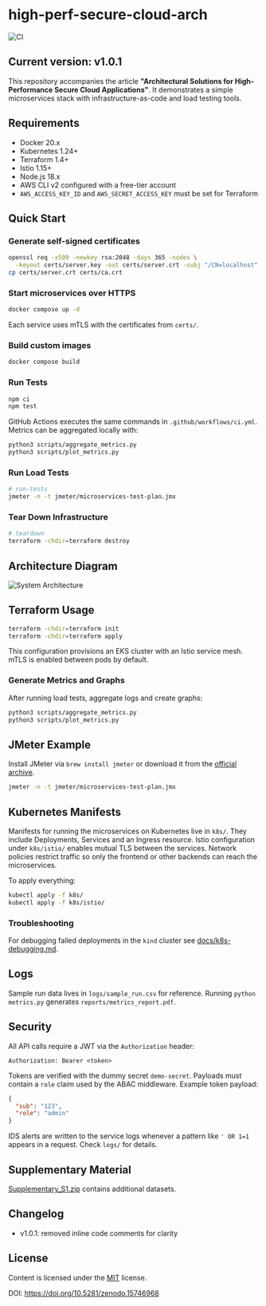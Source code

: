 # high-perf-secure-cloud-arch
![CI](https://github.com/oleksiijko/high-perf-secure-cloud-arch/actions/workflows/ci.yml/badge.svg)
## Current version: v1.0.1

This repository accompanies the article **"Architectural Solutions for High-Performance Secure Cloud Applications"**. It demonstrates a simple microservices stack with infrastructure-as-code and load testing tools.

## Requirements
- Docker 20.x
- Kubernetes 1.24+
- Terraform 1.4+
- Istio 1.15+
- Node.js 18.x
- AWS CLI v2 configured with a free-tier account
- `AWS_ACCESS_KEY_ID` and `AWS_SECRET_ACCESS_KEY` must be set for Terraform

## Quick Start

### Generate self-signed certificates
```bash
openssl req -x509 -newkey rsa:2048 -days 365 -nodes \
  -keyout certs/server.key -out certs/server.crt -subj "/CN=localhost"
cp certs/server.crt certs/ca.crt
```

### Start microservices over HTTPS
```bash
docker compose up -d
```
Each service uses mTLS with the certificates from `certs/`.

### Build custom images
```bash
docker compose build
```

### Run Tests
```bash
npm ci
npm test
```
GitHub Actions executes the same commands in `.github/workflows/ci.yml`. Metrics can be aggregated locally with:
```bash
python3 scripts/aggregate_metrics.py
python3 scripts/plot_metrics.py
```

### Run Load Tests
```bash
# run-tests
jmeter -n -t jmeter/microservices-test-plan.jmx
```

### Tear Down Infrastructure
```bash
# teardown
terraform -chdir=terraform destroy
```

## Architecture Diagram
![System Architecture](docs/architecture.png)

## Terraform Usage
```bash
terraform -chdir=terraform init
terraform -chdir=terraform apply
```
This configuration provisions an EKS cluster with an Istio service mesh. mTLS is enabled between pods by default.

### Generate Metrics and Graphs
After running load tests, aggregate logs and create graphs:
```bash
python3 scripts/aggregate_metrics.py
python3 scripts/plot_metrics.py
```

## JMeter Example
Install JMeter via `brew install jmeter` or download it from the [official archive](https://jmeter.apache.org/download_jmeter.cgi).
```bash
jmeter -n -t jmeter/microservices-test-plan.jmx
```

## Kubernetes Manifests
Manifests for running the microservices on Kubernetes live in `k8s/`. They
include Deployments, Services and an Ingress resource. Istio configuration
under `k8s/istio/` enables mutual TLS between the services. Network policies
restrict traffic so only the frontend or other backends can reach the
microservices.

To apply everything:
```bash
kubectl apply -f k8s/
kubectl apply -f k8s/istio/
```

### Troubleshooting
For debugging failed deployments in the `kind` cluster see [docs/k8s-debugging.md](docs/k8s-debugging.md).


## Logs
Sample run data lives in `logs/sample_run.csv` for reference. Running
`python metrics.py` generates `reports/metrics_report.pdf`.

## Security
All API calls require a JWT via the `Authorization` header:
```http
Authorization: Bearer <token>
```
Tokens are verified with the dummy secret `demo-secret`. Payloads must contain a `role` claim used by the ABAC middleware. Example token payload:
```json
{
  "sub": "123",
  "role": "admin"
}
```
IDS alerts are written to the service logs whenever a pattern like `' OR 1=1` appears in a request. Check `logs/` for details.

## Supplementary Material
[Supplementary_S1.zip](docs/Supplementary_S1.zip) contains additional datasets.

## Changelog
- v1.0.1: removed inline code comments for clarity

## License
Content is licensed under the [MIT](LICENSE) license.

DOI: https://doi.org/10.5281/zenodo.15746968
